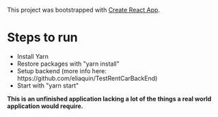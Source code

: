 This project was bootstrapped with [Create React App](https://github.com/facebook/create-react-app).

<h1>Steps to run</h1>

<ul>
  <li>Install Yarn</li>
  <li>Restore packages with "yarn install"</li>
  <li>Setup backend (more info here: https://github.com/eliaquin/TestRentCarBackEnd)</li>
  <li>Start with "yarn start"</li>
</ul>

<strong>This is an unfinished application lacking a lot of the things a real world application would require. </strong>

